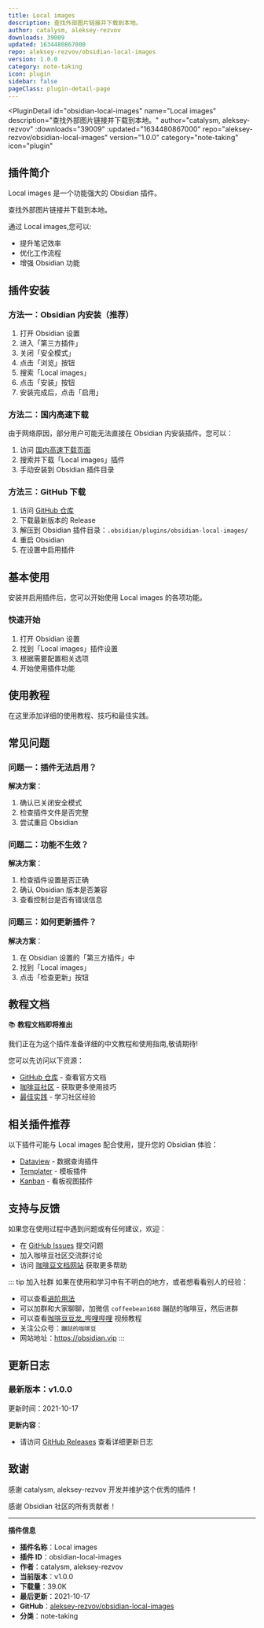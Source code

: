 ```yaml
---
title: Local images
description: 查找外部图片链接并下载到本地。
author: catalysm, aleksey-rezvov
downloads: 39009
updated: 1634480867000
repo: aleksey-rezvov/obsidian-local-images
version: 1.0.0
category: note-taking
icon: plugin
sidebar: false
pageClass: plugin-detail-page
---
```


<PluginDetail
  id="obsidian-local-images"
  name="Local images"
  description="查找外部图片链接并下载到本地。"
  author="catalysm, aleksey-rezvov"
  :downloads="39009"
  :updated="1634480867000"
  repo="aleksey-rezvov/obsidian-local-images"
  version="1.0.0"
  category="note-taking"
  icon="plugin"
>

<!-- AUTO_GENERATED_START -->
## 插件简介

Local images 是一个功能强大的 Obsidian 插件。

查找外部图片链接并下载到本地。

通过 Local images,您可以:

- 提升笔记效率
- 优化工作流程
- 增强 Obsidian 功能

<!-- AUTO_GENERATED_END -->

<!-- AUTO_GENERATED_START -->
## 插件安装

### 方法一：Obsidian 内安装（推荐）

1. 打开 Obsidian 设置
2. 进入「第三方插件」
3. 关闭「安全模式」
4. 点击「浏览」按钮
5. 搜索「Local images」
6. 点击「安装」按钮
7. 安装完成后，点击「启用」

### 方法二：国内高速下载

由于网络原因，部分用户可能无法直接在 Obsidian 内安装插件。您可以：

1. 访问 [国内高速下载页面](/zh/documentation/obsidian-plugins-download.html)
2. 搜索并下载「Local images」插件
3. 手动安装到 Obsidian 插件目录

### 方法三：GitHub 下载

1. 访问 [GitHub 仓库](https://github.com/aleksey-rezvov/obsidian-local-images)
2. 下载最新版本的 Release
3. 解压到 Obsidian 插件目录：`.obsidian/plugins/obsidian-local-images/`
4. 重启 Obsidian
5. 在设置中启用插件

## 基本使用

安装并启用插件后，您可以开始使用 Local images 的各项功能。

### 快速开始

1. 打开 Obsidian 设置
2. 找到「Local images」插件设置
3. 根据需要配置相关选项
4. 开始使用插件功能

<!-- AUTO_GENERATED_END -->

<!-- CUSTOM_CONTENT_START:tutorial -->
## 使用教程

在这里添加详细的使用教程、技巧和最佳实践。

<!-- CUSTOM_CONTENT_END:tutorial -->

<!-- SHARED_CONTENT_START -->
## 常见问题

### 问题一：插件无法启用？

**解决方案**：
1. 确认已关闭安全模式
2. 检查插件文件是否完整
3. 尝试重启 Obsidian

### 问题二：功能不生效？

**解决方案**：
1. 检查插件设置是否正确
2. 确认 Obsidian 版本是否兼容
3. 查看控制台是否有错误信息

### 问题三：如何更新插件？

**解决方案**：
1. 在 Obsidian 设置的「第三方插件」中
2. 找到「Local images」
3. 点击「检查更新」按钮

## 教程文档

📚 **教程文档即将推出**

我们正在为这个插件准备详细的中文教程和使用指南,敬请期待!

您可以先访问以下资源：
- [GitHub 仓库](https://github.com/aleksey-rezvov/obsidian-local-images) - 查看官方文档
- [咖啡豆社区](/zh/bases/) - 获取更多使用技巧
- [最佳实践](/zh/best-practices/) - 学习社区经验

## 相关插件推荐

以下插件可能与 Local images 配合使用，提升您的 Obsidian 体验：

- [Dataview](/zh/plugins/dataview.html) - 数据查询插件
- [Templater](/zh/plugins/templater-obsidian.html) - 模板插件
- [Kanban](/zh/plugins/obsidian-kanban.html) - 看板视图插件

## 支持与反馈

如果您在使用过程中遇到问题或有任何建议，欢迎：

- 在 [GitHub Issues](https://github.com/aleksey-rezvov/obsidian-local-images/issues) 提交问题
- 加入咖啡豆社区交流群讨论
- 访问 [咖啡豆文档网站](https://obsidian.vip) 获取更多帮助

::: tip 加入社群
如果在使用和学习中有不明白的地方，或者想看看别人的经验：
- 可以查看[进阶用法](/zh/advanced)
- 可以加群和大家聊聊，加微信 `coffeebean1688` 蹦跶的咖啡豆，然后进群
- 可以查看[咖啡豆豆龙_哔哩哔哩](https://space.bilibili.com/618777356) 视频教程
- 关注公众号：`蹦跶的咖啡豆`
- 网站地址：https://obsidian.vip
:::
<!-- SHARED_CONTENT_END -->

<!-- AUTO_GENERATED_START -->
## 更新日志

### 最新版本：v1.0.0

更新时间：2021-10-17

**更新内容**：
- 请访问 [GitHub Releases](https://github.com/aleksey-rezvov/obsidian-local-images/releases) 查看详细更新日志

## 致谢

感谢 catalysm, aleksey-rezvov 开发并维护这个优秀的插件！

感谢 Obsidian 社区的所有贡献者！

---

**插件信息**
- **插件名称**：Local images
- **插件 ID**：obsidian-local-images
- **作者**：catalysm, aleksey-rezvov
- **当前版本**：v1.0.0
- **下载量**：39.0K
- **最后更新**：2021-10-17
- **GitHub**：[aleksey-rezvov/obsidian-local-images](https://github.com/aleksey-rezvov/obsidian-local-images)
- **分类**：note-taking
<!-- AUTO_GENERATED_END -->

</PluginDetail>

